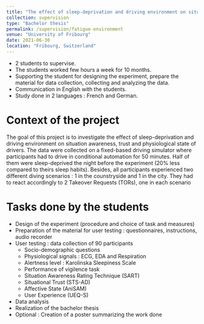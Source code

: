 ```yaml
---
title: "The effect of sleep-deprivation and driving environment on situation awareness, trust and physiological state of drivers"
collection: supervision
type: "Bachelor thesis"
permalink: /supervision/fatigue-environment
venue: "University of Fribourg"
date: 2021-06-30
location: "Fribourg, Switzerland"
---
```


* 2 students to supervise.
* The students worked few hours a week for 10 months.
* Supporting the student for designing the experiment, prepare the material for data collection, collecting and analyzing the data.
* Communication in English with the students. 
* Study done in 2 languages : French and German.


Context of the project 
======

The goal of this project is to investigate the effect of sleep-deprivation and driving environment on situation awareness, trust and physiological state of drivers. The data were collected on a fixed-based driving simulator where participants had to drive in conditional automation for 50 minutes. Half of them were sleep-deprived the night before the experiment (20% less compared to theirs sleep habits). Besides, all participants experienced two different diving scenarios : 1 in the counstryside and 1 in the city. They had to react accordingly to 2 Takeover Requests (TORs), one in each scenario


Tasks done by the students
======

* Design of the experiment (procedure and choice of task and measures)
* Preparation of the material for user testing : questionnaires, instructions, audio recorder
* User testing : data collection of 90 participants
	* Socio-demographic questions
	* Physiological signals : ECG, EDA and Respiration
	* Alertness level : Karolinska Sleepiness Scale
	* Performance of vigilence task
	* Situation Awareness Rating Technique (SART)
	* Situational Trust (STS-AD)
	* Affective State (AniSAM)
	* User Experience (UEQ-S)
* Data analysis
* Realization of the bachelor thesis
* Optional : Creation of a poster summarizing the work done
